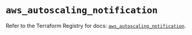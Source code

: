 # `aws_autoscaling_notification`

Refer to the Terraform Registry for docs: [`aws_autoscaling_notification`](https://registry.terraform.io/providers/hashicorp/aws/5.36.0/docs/resources/autoscaling_notification).
